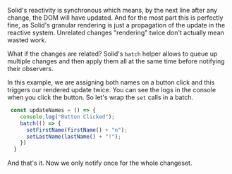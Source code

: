Solid's reactivity is synchronous which means, by the next line after any change, the DOM will have updated. And for the most part this is perfectly fine, as Solid's granular rendering is just a propagation of the update in the reactive system. Unrelated changes "rendering" twice don't actually mean wasted work.

What if the changes are related? Solid's `batch` helper allows to queue up multiple changes and then apply them all at the same time before notifying their observers.

In this example, we are assigning both names on a button click and this triggers our rendered update twice. You can see the logs in the console when you click the button. So let's wrap the `set` calls in a batch.

```js
 const updateNames = () => {
    console.log("Button Clicked");
    batch(() => {
      setFirstName(firstName() + "n");
      setLastName(lastName() + "!");
    })
  }
```
And that's it. Now we only notify once for the whole changeset.